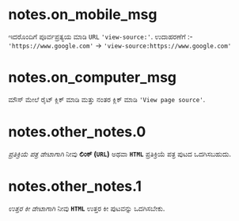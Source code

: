 # notes.on_mobile_msg

ಇದರೊಂದಿಗೆ ಪೂರ್ವಪ್ರತ್ಯಯ ಮಾಡಿ `URL` `'view-source:'`. ಉದಾಹರಣೆಗೆ :- `'https://www.google.com'` -> `'view-source:https://www.google.com'`

# notes.on_computer_msg

ಮೌಸ್ ಮೇಲೆ ರೈಟ್ ಕ್ಲಿಕ್ ಮಾಡಿ ಮತ್ತು ನಂತರ ಕ್ಲಿಕ್ ಮಾಡಿ `'View page source'`.

# notes.other_notes.0

_ಪ್ರತಿಕ್ರಿಯೆ ಪತ್ರ ಡೇಟಾಗಾಗಿ_ ನೀವು **ಲಿಂಕ್ (`URL`)** ಅಥವಾ **`HTML`** ಪ್ರತಿಕ್ರಿಯೆ ಪತ್ರ ಪುಟದ ಒದಗಿಸಬಹುದು.

# notes.other_notes.1

_ಉತ್ತರ ಕೀ ಡೇಟಾಗಾಗಿ_ ನೀವು **`HTML`** ಉತ್ತರ ಕೀ ಪುಟವನ್ನು ಒದಗಿಸಬೇಕು.
